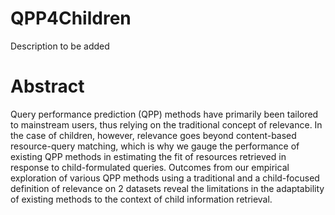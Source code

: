 # QPP4Children

Description to be added

# Abstract

Query performance prediction (QPP) methods have primarily been tailored to mainstream users, thus relying on the traditional concept of relevance. In the case of children, however, relevance goes beyond content-based resource-query matching, which is why we gauge the performance of existing QPP methods in estimating the fit of resources retrieved in response to child-formulated queries. Outcomes from our empirical exploration of various QPP methods using a traditional and a child-focused definition of relevance on 2 datasets reveal the limitations in the adaptability of existing methods to the context of child information retrieval.
